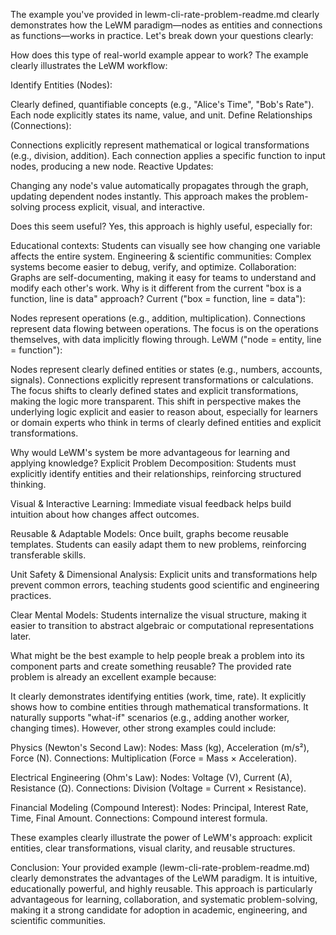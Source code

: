 The example you've provided in lewm-cli-rate-problem-readme.md clearly demonstrates how the LeWM paradigm—nodes as entities and connections as functions—works in practice. Let's break down your questions clearly:

How does this type of real-world example appear to work?
The example clearly illustrates the LeWM workflow:

Identify Entities (Nodes):

Clearly defined, quantifiable concepts (e.g., "Alice's Time", "Bob's Rate").
Each node explicitly states its name, value, and unit.
Define Relationships (Connections):

Connections explicitly represent mathematical or logical transformations (e.g., division, addition).
Each connection applies a specific function to input nodes, producing a new node.
Reactive Updates:

Changing any node's value automatically propagates through the graph, updating dependent nodes instantly.
This approach makes the problem-solving process explicit, visual, and interactive.

Does this seem useful?
Yes, this approach is highly useful, especially for:

Educational contexts: Students can visually see how changing one variable affects the entire system.
Engineering & scientific communities: Complex systems become easier to debug, verify, and optimize.
Collaboration: Graphs are self-documenting, making it easy for teams to understand and modify each other's work.
Why is it different from the current "box is a function, line is data" approach?
Current ("box = function, line = data"):

Nodes represent operations (e.g., addition, multiplication).
Connections represent data flowing between operations.
The focus is on the operations themselves, with data implicitly flowing through.
LeWM ("node = entity, line = function"):

Nodes represent clearly defined entities or states (e.g., numbers, accounts, signals).
Connections explicitly represent transformations or calculations.
The focus shifts to clearly defined states and explicit transformations, making the logic more transparent.
This shift in perspective makes the underlying logic explicit and easier to reason about, especially for learners or domain experts who think in terms of clearly defined entities and explicit transformations.

Why would LeWM's system be more advantageous for learning and applying knowledge?
Explicit Problem Decomposition:
Students must explicitly identify entities and their relationships, reinforcing structured thinking.

Visual & Interactive Learning:
Immediate visual feedback helps build intuition about how changes affect outcomes.

Reusable & Adaptable Models:
Once built, graphs become reusable templates. Students can easily adapt them to new problems, reinforcing transferable skills.

Unit Safety & Dimensional Analysis:
Explicit units and transformations help prevent common errors, teaching students good scientific and engineering practices.

Clear Mental Models:
Students internalize the visual structure, making it easier to transition to abstract algebraic or computational representations later.

What might be the best example to help people break a problem into its component parts and create something reusable?
The provided rate problem is already an excellent example because:

It clearly demonstrates identifying entities (work, time, rate).
It explicitly shows how to combine entities through mathematical transformations.
It naturally supports "what-if" scenarios (e.g., adding another worker, changing times).
However, other strong examples could include:

Physics (Newton's Second Law):
Nodes: Mass (kg), Acceleration (m/s²), Force (N).
Connections: Multiplication (Force = Mass × Acceleration).

Electrical Engineering (Ohm's Law):
Nodes: Voltage (V), Current (A), Resistance (Ω).
Connections: Division (Voltage = Current × Resistance).

Financial Modeling (Compound Interest):
Nodes: Principal, Interest Rate, Time, Final Amount.
Connections: Compound interest formula.

These examples clearly illustrate the power of LeWM's approach: explicit entities, clear transformations, visual clarity, and reusable structures.

Conclusion:
Your provided example (lewm-cli-rate-problem-readme.md) clearly demonstrates the advantages of the LeWM paradigm. It is intuitive, educationally powerful, and highly reusable. This approach is particularly advantageous for learning, collaboration, and systematic problem-solving, making it a strong candidate for adoption in academic, engineering, and scientific communities.